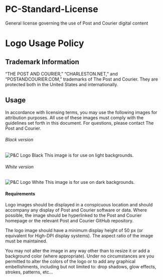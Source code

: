 # PC-Standard-License
General license governing the use of Post and Courier digital content

# Logo Usage Policy

## Trademark Information
“THE POST AND COURIER,” “CHARLESTON.NET,” and “POSTANDCOURIER.COM,” trademarks of The Post and Courier. They are protected both in the United States and internationally.

## Usage
In accordance with licensing terms, you may use the following images for attribution purposes. All use of these images must comply with the guidelines set forth in this document. For questions, please contact The Post and Courier.

###### Black version
![P&C Logo Black](https://github.com/postandcourier/PC-Standard-License/pclogo-black.png)
This image is for use on light backgrounds.

###### White version
![P&C Logo White](https://github.com/postandcourier/PC-Standard-License/pclogo-white.png)
This image is for use on dark backgrounds.

#### Requirements
Logo images should be displayed in a conspicuous location and should accompany any display of Post and Courier software or data. Where possible, the image should be hyperlinked to the Post and Courier homepage or the relevant Post and Courier GitHub repository.

The logo image should have a minimum display height of 50 px (or equivalent for High-DPI display systems). The aspect ratio of the image must be maintained.

You may not alter the image in any way other than to resize it or add a background color (where appropriate). Under no circumstances are you permitted to alter the colors of the logo or to add any graphical embellishments, including but not limited to: drop shadows, glow effects, strokes, patterns, etc...